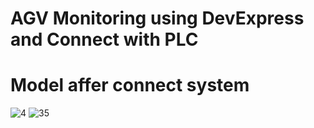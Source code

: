 # AGV Monitoring using DevExpress and Connect with PLC
# Model affer connect system
![4](https://user-images.githubusercontent.com/80930272/159145036-0e662972-0a57-453a-a248-35f89cbd29a9.png)
![35](https://user-images.githubusercontent.com/80930272/159145039-e1e8e6b1-0751-49bd-b885-1d92d4249afb.png)
